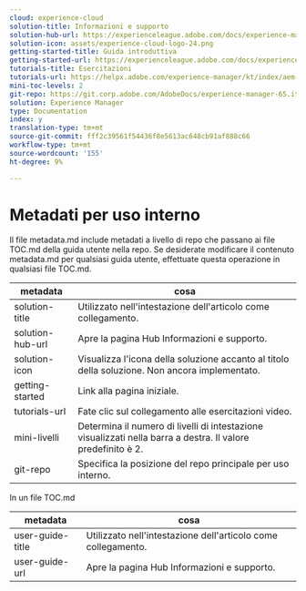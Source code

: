 ```yaml
---
cloud: experience-cloud
solution-title: Informazioni e supporto
solution-hub-url: https://experienceleague.adobe.com/docs/experience-manager-65.html
solution-icon: assets/experience-cloud-logo-24.png
getting-started-title: Guida introduttiva
getting-started-url: https://experienceleague.adobe.com/docs/experience-manager-tutorials.html
tutorials-title: Esercitazioni
tutorials-url: https://helpx.adobe.com/experience-manager/kt/index/aem-6-5-videos.html
mini-toc-levels: 2
git-repo: https://git.corp.adobe.com/AdobeDocs/experience-manager-65.it-IT
solution: Experience Manager
type: Documentation
index: y
translation-type: tm+mt
source-git-commit: fff2c39561f54436f8e5613ac648cb91af888c66
workflow-type: tm+mt
source-wordcount: '155'
ht-degree: 9%

---
```



# Metadati per uso interno

Il file metadata.md include metadati a livello di repo che passano ai file TOC.md della guida utente nella repo. Se desiderate modificare il contenuto metadata.md per qualsiasi guida utente, effettuate questa operazione in qualsiasi file TOC.md.

| metadata | cosa |
|--- |--- |
| solution-title | Utilizzato nell&#39;intestazione dell&#39;articolo come collegamento. |
| solution-hub-url | Apre la pagina Hub Informazioni e supporto. |
| solution-icon | Visualizza l&#39;icona della soluzione accanto al titolo della soluzione. Non ancora implementato. |
| getting-started | Link alla pagina iniziale. |
| tutorials-url | Fate clic sul collegamento alle esercitazioni video. |
| mini-livelli | Determina il numero di livelli di intestazione visualizzati nella barra a destra. Il valore predefinito è 2. |
| git-repo | Specifica la posizione del repo principale per uso interno. |

In un file TOC.md

| metadata | cosa |
|--- |--- |
| user-guide-title | Utilizzato nell&#39;intestazione dell&#39;articolo come collegamento. |
| user-guide-url | Apre la pagina Hub Informazioni e supporto. |
